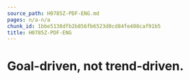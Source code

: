 ```yaml
---
source_path: H0785Z-PDF-ENG.md
pages: n/a-n/a
chunk_id: 1bbe5138dfb2b856fb6523d0cd84fe408caf91b5
title: H0785Z-PDF-ENG
---
```

# Goal-driven, not trend-driven.
